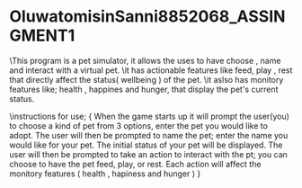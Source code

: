 # OluwatomisinSanni8852068_ASSINGMENT1

\\This program is a pet simulator, it allows the uses to have choose , name and interact with a virtual pet. 
\\it has actionable features like feed, play , rest that directly affect the status( wellbeing ) of the pet.
\\it aslso has monitory features like; health , happines and hunger, that display the pet's current status.


\\instructions for use;
 {
  When the game starts up it will prompt the user(you) to choose a kind of pet from 3 options, enter the pet you would like to adopt.
  The user will then be prompted to name the pet; enter the name you would like for your pet.
  The initial status of your pet will be displayed.
  The user will then be prompted to take an action to interact with the pt; you can choose to have the pet feed, play, or rest.
  Each action will affect the monitory features ( health , hapiness and hunger )
  }
